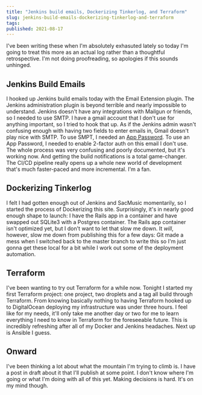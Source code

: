 ```yaml
---
title: "Jenkins build emails, Dockerizing Tinkerlog, and Terraform"
slug: jenkins-build-emails-dockerizing-tinkerlog-and-terraform
tags:
published: 2021-08-17
---
```


I've been writing these when I'm absolutely exhasuted lately so today I'm going to treat this more as an actual log rather than a thoughtful retrospective. I'm not doing proofreading, so apologies if this sounds unhinged.

## Jenkins Build Emails

I hooked up Jenkins build emails today with the Email Extension plugin. The Jenkins administration plugin is beyond terrible and nearly impossible to understand. Jenkins doesn't have any integrations with Mailgun or friends, so I needed to use SMTP. I have a gmail account that I don't use for anything important, so I tried to hook that up. As if the Jenkins admin wasn't confusing enough with having two fields to enter emails in, Gmail doesn't play nice with SMTP. To use SMPT, I needed an [App Password](https://support.google.com/accounts/answer/185833?hl=en). To use an App Password, I needed to enable 2-factor auth on this email I don't use. The whole process was very confusing and poorly documented, but it's working now. And getting the build notifications is a total game-changer. The CI/CD pipeline really opens up a whole new world of development that's much faster-paced and more incremental. I'm a fan.

## Dockerizing Tinkerlog

I felt I had gotten enough out of Jenkins and SacMusic momentarily, so I started the process of Dockerizing this site. Surprisingly, it's in nearly good enough shape to launch: I have the Rails app in a container and have swapped out SQLite3 with a Postgres container. The Rails app container isn't optimized yet, but I don't want to let that slow me down. It _will_, however, slow me down from publishing this for a few days: Git made a mess when I switched back to the master branch to write this so I'm just gonna get these local for a bit while I work out some of the deployment automation.

## Terraform

I've been wanting to try out Terraform for a while now. Tonight I started my first Terraform project: one project, two droplets and a tag all build through Terraform. From knowing basically nothing to having Terraform hooked up to DigitalOcean deploying my infrastructure was under three hours. I feel like for my needs, it'll only take me another day or two for me to learn everything I need to know in Terraform for the foreseeable future. This is incredibly refreshing after all of my Docker and Jenkins headaches. Next up is Ansible I guess.

## Onward

I've been thinking a lot about what the mountain I'm trying to climb is. I have a post in draft about it that I'll publish at some point. I don't know where I'm going or what I'm doing with all of this yet. Making decisions is hard. It's on my mind though.
